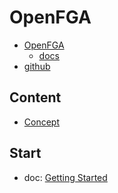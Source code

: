 # OpenFGA

- [OpenFGA](https://openfga.dev/)
  - [docs](https://openfga.dev/docs/)
- [github](https://github.com/openfga)

## Content

- [Concept](concept.md)

## Start

- doc: [Getting Started](https://openfga.dev/docs/getting-started)
